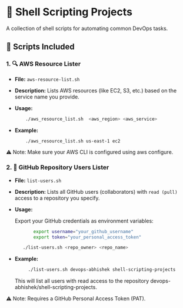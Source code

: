 # 🐚 Shell Scripting Projects

A collection of shell scripts for automating common DevOps tasks.

## 📁 Scripts Included

### 1. 🔍 AWS Resource Lister

- **File:** `aws-resource-list.sh`
- **Description:** Lists AWS resources (like EC2, S3, etc.) based on the service name you provide.
- **Usage:**
    ```bash
        ./aws_resource_list.sh  <aws_region> <aws_service>
    ```
    
- **Example:**
    ```bash
        ./aws_resource_list.sh us-east-1 ec2
    ```

⚠️ Note: Make sure your AWS CLI is configured using aws configure.



### 2. 👥 GitHub Repository Users Lister

- **File:** `list-users.sh`
- **Description:** Lists all GitHub users (collaborators) with `read (pull)` access to a repository you specify.
- **Usage:**

  Export your GitHub credentials as environment variables:

     ```bash
            export username="your_github_username"
            export token="your_personal_access_token"
     ```
     ```bash
        ./list-users.sh <repo_owner> <repo_name>
     ```
     
- **Example:**
    ```bash
         ./list-users.sh devops-abhishek shell-scripting-projects
    ```

    This will list all users with read access to the repository devops-abhishek/shell-scripting-projects.

⚠️ Note: Requires a GitHub Personal Access Token (PAT).

